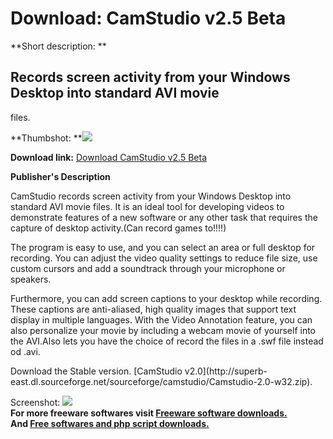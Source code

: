 # Download: CamStudio v2.5 Beta

**Short description: **

## Records screen activity from your Windows Desktop into standard AVI movie
files.

  
**Thumbshot: **![](http://www.freewarefiles.com/screenshot/camstudio_md.gif)   
  
**Download link:** [Download CamStudio v2.5 Beta](http://freesoftwares.boysofts.com/CamStudio-V-Beta_program_18960.html)  
  

**Publisher's Description**  
  

CamStudio records screen activity from your Windows Desktop into standard AVI
movie files. It is an ideal tool for developing videos to demonstrate features
of a new software or any other task that requires the capture of desktop
activity.(Can record games to!!!!)

The program is easy to use, and you can select an area or full desktop for
recording. You can adjust the video quality settings to reduce file size, use
custom cursors and add a soundtrack through your microphone or speakers.

Furthermore, you can add screen captions to your desktop while recording.
These captions are anti-aliased, high quality images that support text display
in multiple languages. With the Video Annotation feature, you can also
personalize your movie by including a webcam movie of yourself into the
AVI.Also lets you have the choice of record the files in a .swf file instead
od .avi.

Download the Stable version. [CamStudio v2.0](http://superb-
east.dl.sourceforge.net/sourceforge/camstudio/Camstudio-2.0-w32.zip).

  
  
Screenshot: ![](http://www.freewarefiles.com/screenshot/camstudio.gif)  
**For more freeware softwares visit [Freeware software downloads.](http://freesoftwares.boysofts.com/)**   
**And [Free softwares and php script downloads.](http://www.boysofts.com/)**

